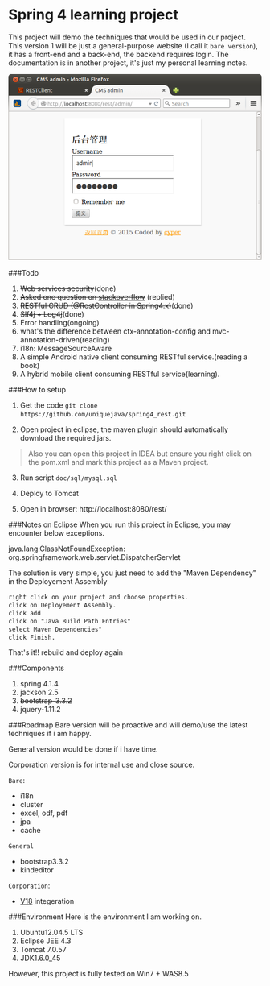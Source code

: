 # Spring 4 learning project
This project will demo the techniques that would be used in our project. This version 1 will be just a general-purpose website (I call it `bare version`), it has a front-end and a back-end, the backend requires login. The documentation is in another project, it's just my personal learning notes.

![login page](doc/images/cms_login.png)

###Todo
1. ~~Web services security~~(done)
2. ~~Asked one question on [stackoverflow](http://stackoverflow.com/questions/28413070/in-spring-mvc-4-1-is-there-any-nonresponsebody-to-return-a-normal-view)~~ (replied)
3. ~~RESTful CRUD (@RestController in Spring4.x)~~(done)
3. ~~Slf4j + Log4j~~(done)
4. Error handling(ongoing)
3. what's the difference between ctx-annotation-config and mvc-annotation-driven(reading)
3. i18n: MessageSourceAware
3. A simple Android native client consuming RESTful service.(reading a book)
4. A hybrid mobile client consuming RESTful service(learning).

###How to setup
1. Get the code
`git clone https://github.com/uniquejava/spring4_rest.git`

2. Open project in eclipse, the maven plugin should automatically download the required jars.
>Also you can open this project in IDEA but ensure you right click on the pom.xml and mark this project as a Maven project.

3. Run script `doc/sql/mysql.sql`
4. Deploy to Tomcat

5. Open in browser: http://localhost:8080/rest/


###Notes on Eclipse
When you run this project in Eclipse, you may encounter below exceptions.

java.lang.ClassNotFoundException: org.springframework.web.servlet.DispatcherServlet


The solution is very simple, you just need to add the "Maven Dependency" in the Deployement Assembly

    right click on your project and choose properties.
    click on Deployement Assembly.
    click add
    click on "Java Build Path Entries"
    select Maven Dependencies"
    click Finish.

That's it!! rebuild and deploy again

###Components
1. spring 4.1.4
2. jackson 2.5
1. ~~bootstrap-3.3.2~~
2. jquery-1.11.2

###Roadmap
Bare version will be proactive and will demo/use the latest techniques if i am happy.

General version would be done if i have time.

Corporation version is for internal use and close source.

`Bare`:
* i18n
* cluster
* excel, odf, pdf
* jpa
* cache

`General`
* bootstrap3.3.2
* kindeditor

`Corporation`:
* [V18](https://github.com/ibmmxlabs/v18) integeration

###Environment
Here is the environment I am working on.

1. Ubuntu12.04.5 LTS
2. Eclipse JEE 4.3
3. Tomcat 7.0.57
4. JDK1.6.0_45

However, this project is fully tested on Win7 + WAS8.5

